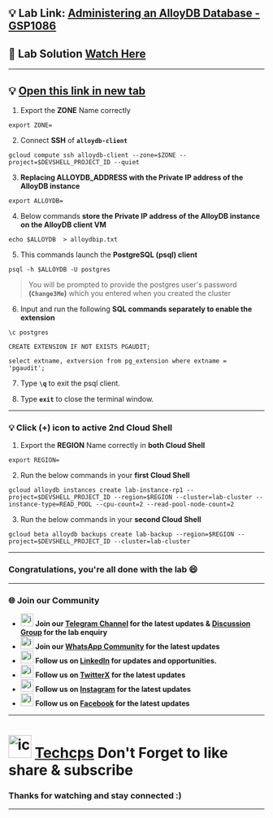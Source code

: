 
## 💡 Lab Link: [Administering an AlloyDB Database - GSP1086](https://www.cloudskillsboost.google/focuses/100851?parent=catalog)

## 🚀 Lab Solution [Watch Here](https://youtu.be/SI-VeAqKN6M)

---

## 💡 [Open this link in new tab](https://console.cloud.google.com/alloydb/clusters?referrer=search&project=)

1. Export the **ZONE** Name correctly
```
export ZONE=
```

2. Connect **SSH** of **`alloydb-client`**
```
gcloud compute ssh alloydb-client --zone=$ZONE --project=$DEVSHELL_PROJECT_ID --quiet
```

3. **Replacing ALLOYDB_ADDRESS with the Private IP address of the AlloyDB instance**
```
export ALLOYDB=
```

4. Below commands **store the Private IP address of the AlloyDB instance on the AlloyDB client VM**
```
echo $ALLOYDB  > alloydbip.txt 
```

5. This commands launch the **PostgreSQL (psql) client**
```
psql -h $ALLOYDB -U postgres
```

> You will be prompted to provide the postgres user's password **(`Change3Me`)** which you entered when you created the cluster

6. Input and run the following **SQL commands separately to enable the extension**
```
\c postgres
```
```
CREATE EXTENSION IF NOT EXISTS PGAUDIT;
```
```
select extname, extversion from pg_extension where extname = 'pgaudit';
```

7. Type **`\q`** to exit the psql client.

8. Type **`exit`** to close the terminal window.

---

### 💡 Click (+) icon to active 2nd Cloud Shell

1. Export the **REGION** Name correctly in **both Cloud Shell**
```
export REGION=
```

2. Run the below commands in your **first Cloud Shell**
```
gcloud alloydb instances create lab-instance-rp1 --project=$DEVSHELL_PROJECT_ID --region=$REGION --cluster=lab-cluster --instance-type=READ_POOL --cpu-count=2 --read-pool-node-count=2
```

3. Run the below commands in your **second Cloud Shell**
```
gcloud beta alloydb backups create lab-backup --region=$REGION --project=$DEVSHELL_PROJECT_ID --cluster=lab-cluster
```
---

### Congratulations, you're all done with the lab 😄

---

### 🌐 Join our Community

- <img src="https://github.com/user-attachments/assets/a4a4b767-151c-461d-bca1-da6d4c0cd68a" alt="icon" width="25" height="25"> **Join our [Telegram Channel](https://t.me/Techcps) for the latest updates & [Discussion Group](https://t.me/Techcpschat) for the lab enquiry**
- <img src="https://github.com/user-attachments/assets/aa10b8b2-5424-40bc-8911-7969f29f6dae" alt="icon" width="25" height="25"> **Join our [WhatsApp Community](https://whatsapp.com/channel/0029Va9nne147XeIFkXYv71A) for the latest updates**
- <img src="https://github.com/user-attachments/assets/b9da471b-2f46-4d39-bea9-acdb3b3a23b0" alt="icon" width="25" height="25"> **Follow us on [LinkedIn](https://www.linkedin.com/company/techcps/) for updates and opportunities.**
- <img src="https://github.com/user-attachments/assets/a045f610-775d-432a-b171-97a2d19718e2" alt="icon" width="25" height="25"> **Follow us on [TwitterX](https://twitter.com/Techcps_/) for the latest updates**
- <img src="https://github.com/user-attachments/assets/84e23456-7ed3-402a-a8a9-5d2fb5b44849" alt="icon" width="25" height="25"> **Follow us on [Instagram](https://instagram.com/techcps/) for the latest updates**
- <img src="https://github.com/user-attachments/assets/fc77ddc4-5b3b-42a9-a8da-e5561dce0c70" alt="icon" width="25" height="25"> **Follow us on [Facebook](https://facebook.com/techcps/) for the latest updates**

---

# <img src="https://github.com/user-attachments/assets/6ee41001-c795-467c-8d96-06b56c246b9c" alt="icon" width="45" height="45"> [Techcps](https://www.youtube.com/@techcps) Don't Forget to like share & subscribe

### Thanks for watching and stay connected :)
---
